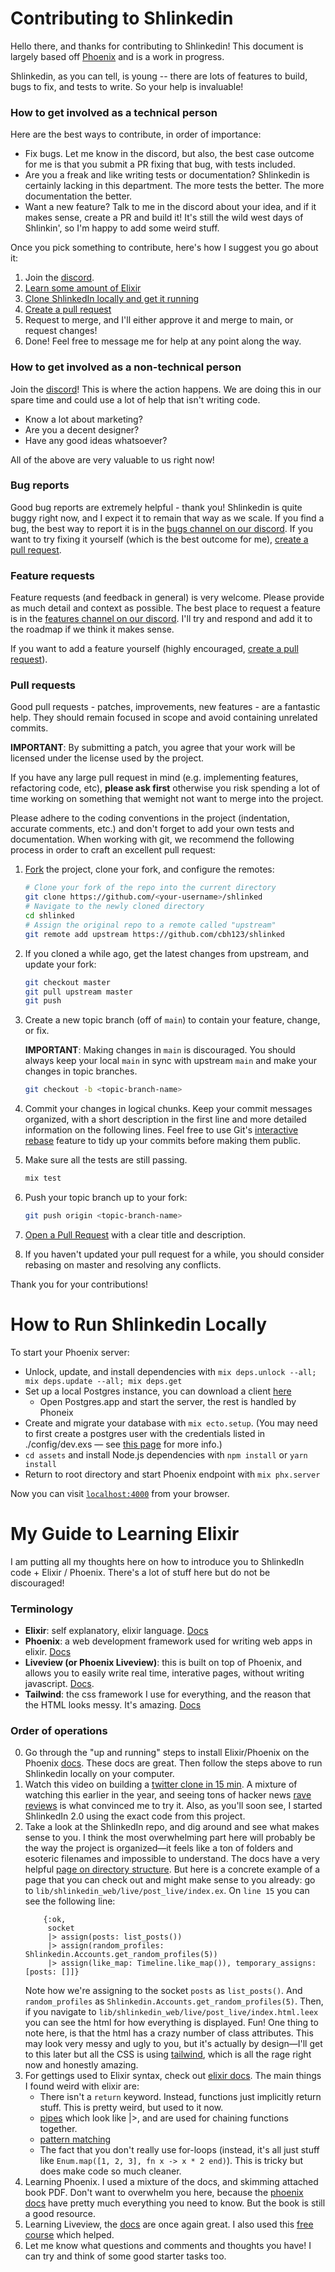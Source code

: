 # Contributing to Shlinkedin

Hello there, and thanks for contributing to Shlinkedin! This document is largely based off [Phoenix](https://github.com/phoenixframework/phoenix) and is a work in progress.

Shlinkedin, as you can tell, is young -- there are lots of features to build, bugs to fix, and tests to write. So your help is invaluable!



### How to get involved as a technical person

Here are the best ways to contribute, in order of importance:
* Fix bugs. Let me know in the discord, but also, the best case outcome for me is that you submit a PR fixing that bug, with tests included. 
* Are you a freak and like writing tests or documentation? Shlinkedin is certainly lacking in this department. The more tests the better. The more documentation the better.
* Want a new feature? Talk to me in the discord about your idea, and if it makes sense, create a PR and build it! It's still the wild west days of Shlinkin', so I'm happy to add some weird stuff.

Once you pick something to contribute, here's how I suggest you go about it:
1. Join the [discord](https://discord.gg/BkQGryuGjn). 
2. [Learn some amount of Elixir](#My-Guide-to-Learning-Elixir)
3. [Clone ShlinkedIn locally and get it running](#How-to-Run-Shlinkedin-Locally)
4. [Create a pull request](#pull-requests)
5. Request to merge, and I'll either approve it and merge to main, or request changes!
6. Done! Feel free to message me for help at any point along the way.



### How to get involved as a non-technical person

Join the [discord](https://discord.gg/BkQGryuGjn)! This is where the action happens. We are doing this in our spare time and could use a lot of help that isn't writing code. 
* Know a lot about marketing? 
* Are you a decent designer? 
* Have any good ideas whatsoever? 

All of the above are very valuable to us right now!


### Bug reports

Good bug reports are extremely helpful - thank you! Shlinkedin is quite buggy right now, and I expect it to remain that way as we scale.
If you find a bug, the best way to report it is in the [bugs channel on our discord](https://discord.gg/jundjQkpQk).
If you want to try fixing it yourself (which is the best outcome for me), [create a pull request](#pull-requests).


### Feature requests

Feature requests (and feedback in general) is very welcome. Please provide as much detail and context as possible.
The best place to request a feature is in the [features channel on our discord](https://discord.gg/r3CckhMEbt). I'll try and respond and add it to the roadmap if we think it makes sense.

If you want to add a feature yourself (highly encouraged, [create a pull request](#pull-requests)).


### Pull requests

Good pull requests - patches, improvements, new features - are a fantastic
help. They should remain focused in scope and avoid containing unrelated
commits.

**IMPORTANT**: By submitting a patch, you agree that your work will be
licensed under the license used by the project.

If you have any large pull request in mind (e.g. implementing features,
refactoring code, etc), **please ask first** otherwise you risk spending
a lot of time working on something that wemight
not want to merge into the project.

Please adhere to the coding conventions in the project (indentation,
accurate comments, etc.) and don't forget to add your own tests and
documentation. When working with git, we recommend the following process
in order to craft an excellent pull request:

1. [Fork](https://help.github.com/articles/fork-a-repo/) the project, clone your fork,
   and configure the remotes:

   ```bash
   # Clone your fork of the repo into the current directory
   git clone https://github.com/<your-username>/shlinked
   # Navigate to the newly cloned directory
   cd shlinked
   # Assign the original repo to a remote called "upstream"
   git remote add upstream https://github.com/cbh123/shlinked
   ```

2. If you cloned a while ago, get the latest changes from upstream, and update your fork:

   ```bash
   git checkout master
   git pull upstream master
   git push
   ```

3. Create a new topic branch (off of `main`) to contain your feature, change,
   or fix.

   **IMPORTANT**: Making changes in `main` is discouraged. You should always
   keep your local `main` in sync with upstream `main` and make your
   changes in topic branches.

   ```bash
   git checkout -b <topic-branch-name>
   ```

4. Commit your changes in logical chunks. Keep your commit messages organized,
   with a short description in the first line and more detailed information on
   the following lines. Feel free to use Git's
   [interactive rebase](https://help.github.com/articles/about-git-rebase/)
   feature to tidy up your commits before making them public.

5. Make sure all the tests are still passing.

   ```bash
   mix test
   ```

6. Push your topic branch up to your fork:

   ```bash
   git push origin <topic-branch-name>
   ```

7. [Open a Pull Request](https://help.github.com/articles/about-pull-requests/)
    with a clear title and description.

8. If you haven't updated your pull request for a while, you should consider
   rebasing on master and resolving any conflicts.

Thank you for your contributions!


# How to Run Shlinkedin Locally

To start your Phoenix server:

  * Unlock, update, and install dependencies with `mix deps.unlock --all; mix deps.update --all; mix deps.get`
  * Set up a local Postgres instance, you can download a client [here](https://postgresapp.com/)
    * Open Postgres.app and start the server, the rest is handled by Phoneix
  * Create and migrate your database with `mix ecto.setup`. (You may need to first create a postgres user with the credentials listed in ./config/dev.exs — see [this page](https://github.com/phoenixframework/phoenix/issues/2435#issuecomment-320880811) for more info.)
  * `cd assets` and install Node.js dependencies with `npm install` or `yarn install`
  * Return to root directory and start Phoenix endpoint with `mix phx.server`

Now you can visit [`localhost:4000`](http://localhost:4000) from your browser.


# My Guide to Learning Elixir

I am putting all my thoughts here on how to introduce you to ShlinkedIn code + Elixir / Phoenix. There's a lot of stuff here but do not be discouraged!

### Terminology
- **Elixir**: self explanatory, elixir language. [Docs](https://elixir-lang.org/getting-started/introduction.html)
- **Phoenix**: a web development framework used for writing web apps in elixir. [Docs](https://hexdocs.pm/phoenix/Phoenix.html)
- **Liveview (or Phoenix Liveview)**: this is built on top of Phoenix, and allows you to easily write real time, interative pages, without writing javascript. [Docs](https://hexdocs.pm/phoenix_live_view/Phoenix.LiveView.html).
- **Tailwind**: the css framework I use for everything, and the reason that the HTML looks messy. It's amazing. [Docs](https://tailwindcss.com)

### Order of operations
0. Go through the "up and running" steps to install Elixir/Phoenix on the Phoenix [docs](https://hexdocs.pm/phoenix/installation.html). These docs are great. Then follow the steps above to run Shlinkedin locally on your computer. 
1. Watch this video on building a [twitter clone in 15 min](https://www.phoenixframework.org/blog/build-a-real-time-twitter-clone-in-15-minutes-with-live-view-and-phoenix-1-5). A mixture of watching this earlier in the year, and seeing tons of hacker news [rave reviews](https://news.ycombinator.com/item?id=22947341) is what convinced me to try it. Also, as you'll soon see, I started ShlinkedIn 2.0 using the exact code from this project.
2. Take a look at the ShlinkedIn repo, and dig around and see what makes sense to you. I think the most overwhelming part here will probably be the way the project is organized—it feels like a ton of folders and esoteric filenames and impossible to understand. The docs have a very helpful [page on directory structure](https://hexdocs.pm/phoenix/directory_structure.html#content). But here is a concrete example of a page that you can check out and might make sense to you already: go to `lib/shlinkedin_web/live/post_live/index.ex`. On `line 15` you can see the following line:
   ```
       {:ok,
        socket
        |> assign(posts: list_posts())
        |> assign(random_profiles: Shlinkedin.Accounts.get_random_profiles(5))
        |> assign(like_map: Timeline.like_map()), temporary_assigns: [posts: []]}
   ```
   Note how we're assigning to the socket `posts` as `list_posts()`. And `random_profiles` as `Shlinkedin.Accounts.get_random_profiles(5)`. Then, if you navigate to `lib/shlinkedin_web/live/post_live/index.html.leex` you can see the html for how everything is displayed. Fun! One thing to note here, is that the html has a crazy number of class attributes. This may look very messy and ugly to you, but it's actually by design—I'll get to this later but all the CSS is using [tailwind](https://tailwindcss.com), which is all the rage right now and honestly amazing.
3. For gettings used to Elixir syntax, check out [elixir docs](https://elixir-lang.org/getting-started/introduction.html). The main things I found weird with elixir are:
   - There isn't a `return` keyword. Instead, functions just implicitly return stuff. This is pretty weird, but used to it now.
   -  [pipes](https://elixirschool.com/en/lessons/basics/pipe-operator/) which look like |>, and are used for chaining functions together.
   -  [pattern matching](https://elixir-lang.org/getting-started/pattern-matching.html)
   -  The fact that you don't really use for-loops (instead, it's all just stuff like `Enum.map([1, 2, 3], fn x -> x * 2 end)`). This is tricky but does make code so much cleaner.
4. Learning Phoenix. I used a mixture of the docs, and skimming attached book PDF. Don't want to overwhelm you here, because the [phoenix docs](https://hexdocs.pm/phoenix/Phoenix.html) have pretty much everything you need to know. But the book is still a good resource.
4. Learning Liveview, the [docs](https://hexdocs.pm/phoenix_live_view/Phoenix.LiveView.html) are once again great. I also used this [free course](https://pragmaticstudio.com/courses/phoenix-liveview) which helped.
5. Let me know what questions and comments and thoughts you have! I can try and think of some good starter tasks too.


